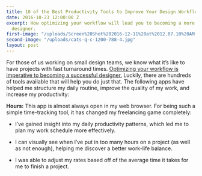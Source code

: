 ```yaml
---
title: 10 of the Best Productivity Tools to Improve Your Design Workflow
date: 2016-10-23 12:00:00 Z
excerpt: How optimizing your workflow will lead you to becoming a more successful
  designer.
first-image: "/uploads/Screen%20Shot%202016-12-11%20at%2012.07.10%20AM.png"
second-image: "/uploads/cats-q-c-1200-788-4.jpg"
layout: post
---
```


For those of us working on small design teams, we know what it’s like to have projects with fast turnaround times. [Optimizing your workflow is imperative to becoming a successful designer.](http://ctt.ec/0H0Qm) <i class="fa fa-twitter" aria-hidden="true"></i>  Luckily, there are hundreds of tools available that will help you do just that. The following apps have helped me structure my daily routine, improve the quality of my work, and increase my productivity:

**Hours:**  This app is almost always open in my web browser. For being such a simple time-tracking tool, it has changed my freelancing game completely:

* I’ve gained insight into my daily productivity patterns, which led me to plan my work schedule more effectively.

* I can visually see when I’ve put in too many hours on a project (as well as not enough), helping me discover a better work-life balance.

* I was able to adjust my rates based off of the average time it takes for me to finish a project.